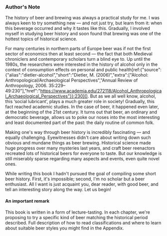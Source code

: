 ### Author's Note

The history of beer and brewing was always a practical study for me. I was always keen to try something new — and not just try, but learn from it: when this beverage occurred and why it tastes like this. Gradually, I involved myself in studying beer history and soon found that brewing was one of the hottest topics of historical science.

For many centuries in northern parts of Europe beer was if not the first sector of economics then at least second — the fact that both Medieval chroniclers and contemporary scholars turn a blind eye to. Up until the 1980s, the researchers were interested in the history of alcohol only in the context of consumption effects on personal and public health[ref:{"source":{"alias":"dietler-alcohol","short":"Dietler, M. (2006)","extra":\["Alcohol: Anthropological/Archaeological Perspectives","Annual Review of Anthropology, 2006. 35:229–49:230"\],"href":"https://www.academia.edu/272118/Alcohol_Anthropological_Archaeological_Perspectives"}}:230](). But as we all well know, alcohol, this ‘social lubricant’, plays a much greater role in society! Gradually, this fact reached academic studies. In the case of beer, it happened even later, at the beginning of the 21st century. It turns out that beer, an ordinary and democratic beverage, allows us to poke our noses into the most interesting and least documented part of the past: the daily routine of common folk.

Making one's way through beer history is incredibly fascinating — and equally challenging. Eyewitnesses didn't care about writing down such obvious and mundane things as beer brewing. Historical science made huge progress over many mysteries last years, and craft beer reenactors recreated lots of historical beers for everyone to taste. But our knowledge is still miserably sparse regarding many aspects and events, even quite novel ones.

While writing this book I hadn't pursued the goal of compiling some short beer history. First, it's impossible; second, I'm no scholar but a beer enthusiast. All I want is just acquaint you, dear reader, with good beer, and tell an interesting story along the way. Let us begin!

#### An important remark

This book is written in a form of lecture-tasting. In each chapter, we're proposing to try a specific kind of beer matching the historical period described. Full description of how to read classifications and where to learn about suitable beer styles you might find in the Appendix.
